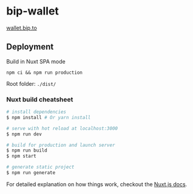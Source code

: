 # bip-wallet

[wallet.bip.to](https://wallet.bip.to)

## Deployment

Build in Nuxt SPA mode
```
npm ci && npm run production
```
Root folder: `./dist/`



### Nuxt build cheatsheet

``` bash
# install dependencies
$ npm install # Or yarn install

# serve with hot reload at localhost:3000
$ npm run dev

# build for production and launch server
$ npm run build
$ npm start

# generate static project
$ npm run generate
```

For detailed explanation on how things work, checkout the [Nuxt.js docs](https://github.com/nuxt/nuxt.js).

